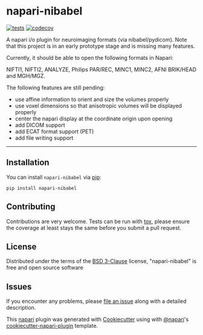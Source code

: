 # napari-nibabel

<!---
[![License](https://img.shields.io/pypi/l/napari-nibabel.svg?color=green)](https://github.com/napari/napari-nibabel/raw/master/LICENSE)
[![PyPI](https://img.shields.io/pypi/v/napari-nibabel.svg?color=green)](https://pypi.org/project/napari-nibabel)
[![Python Version](https://img.shields.io/pypi/pyversions/napari-nibabel.svg?color=green)](https://python.org)
--->
[![tests](https://github.com/nipy/napari-nibabel/workflows/tests/badge.svg)](https://github.com/nipy/napari-nibabel/actions)
[![codecov](https://codecov.io/gh/nipy/napari-nibabel/branch/master/graph/badge.svg)](https://codecov.io/gh/nipy/napari-nibabel)

A napari i/o plugin for neuroimaging formats (via nibabel/pydicom). Note that
this project is in an early prototype stage and is missing many features.

Currently, it should be able to open the following formats in Napari:

NIFTI1, NIFTI2, ANALYZE, Philips PAR/REC, MINC1, MINC2, AFNI BRIK/HEAD and
MGH/MGZ.

The following features are still pending:

- use affine information to orient and size the volumes properly
- use voxel dimensions so that anisotropic volumes will be displayed properly
- center the napari display at the coordinate origin upon opening
- add DICOM support
- add ECAT format support (PET)
- add file writing support

----------------------------------

## Installation

You can install `napari-nibabel` via [pip]:

    pip install napari-nibabel

## Contributing

Contributions are very welcome. Tests can be run with [tox], please ensure
the coverage at least stays the same before you submit a pull request.

## License

Distributed under the terms of the [BSD 3-Clause] license, "napari-nibabel" is
free and open source software

## Issues

If you encounter any problems, please [file an issue] along with a detailed
description.


This [napari] plugin was generated with [Cookiecutter] using with [@napari]'s [cookiecutter-napari-plugin] template.

[napari]: https://github.com/napari/napari
[Cookiecutter]: https://github.com/audreyr/cookiecutter
[@napari]: https://github.com/napari
[BSD 3-Clause]: http://opensource.org/licenses/BSD-3-Clause
[cookiecutter-napari-plugin]: https://github.com/napari/cookiecutter-napari-plugin
[file an issue]: https://github.com/nipy/napari-nibabel/issues
[napari]: https://github.com/napari/napari
[tox]: https://tox.readthedocs.io/en/latest/
[pip]: https://pypi.org/project/pip/
[PyPI]: https://pypi.org/